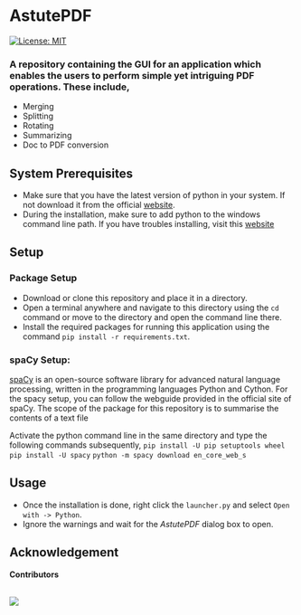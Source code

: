 # AstutePDF
[![License: MIT](https://img.shields.io/badge/License-MIT-green.svg)](https://opensource.org/licenses/MIT)

### **A repository containing the GUI for an application which enables the users to perform simple yet intriguing PDF operations. These include,**

* Merging
* Splitting
* Rotating
* Summarizing
* Doc to PDF conversion



## System Prerequisites 
* Make sure that you have the latest version of python in your system. If not download it from the official [website](https://www.python.org/downloads/). 
* During the installation, make sure to add python to the windows command line path. If you have troubles installing, visit this [website](https://phoenixnap.com/kb/how-to-install-python-3-windows)


## Setup
### Package Setup
* Download or clone this repository and place it in a directory.
* Open a terminal anywhere and navigate to this directory using the `cd` command or move to the directory and open the command line there.
* Install the required packages for running this application using the command `pip install -r requirements.txt`.

### spaCy Setup:
[spaCy](https://spacy.io/) is an open-source software library for advanced natural language processing, written in the programming languages Python and Cython. For the spacy setup, you can follow the webguide provided in the official site of spaCy. The scope of the package for this repository is to summarise the contents of a text file

Activate the python command line in the same directory and type the following commands subsequently,
`pip install -U pip setuptools wheel`
`pip install -U spacy`
`python -m spacy download en_core_web_s`

## Usage
* Once the installation is done, right click the `launcher.py` and select `Open with -> Python`.
* Ignore the warnings and wait for the _AstutePDF_ dialog box to open.

## Acknowledgement
**Contributors**

<a href="https://github.com/HiddenWarrior-27/AstutePDF/graphs/contributors">
  <br>
  <img src="https://contrib.rocks/image?repo=HiddenWarrior-27/AstutePDF" />
</a>


